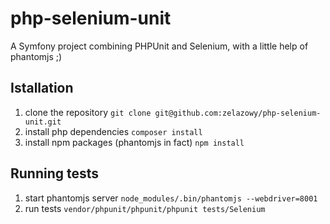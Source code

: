 php-selenium-unit
=================

A Symfony project combining PHPUnit and Selenium, with a little help of phantomjs ;)

## Istallation
1. clone the repository `git clone git@github.com:zelazowy/php-selenium-unit.git`
2. install php dependencies `composer install`
3. install npm packages (phantomjs in fact) `npm install`

## Running tests
1. start phantomjs server `node_modules/.bin/phantomjs --webdriver=8001`
2. run tests `vendor/phpunit/phpunit/phpunit tests/Selenium`
